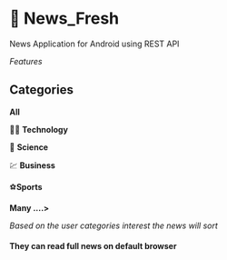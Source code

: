 # :newspaper: News_Fresh 
News Application for Android using REST API


_Features_

## Categories

**All**

:technologist: **Technology**

:microscope: **Science**

:chart: **Business**

:soccer:**Sports**

**Many ....>**


_Based on the user categories interest the news will sort_


#### They can read full news on default browser
